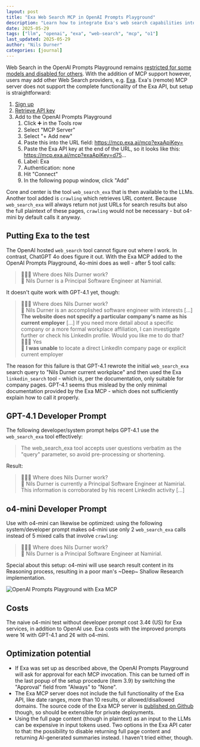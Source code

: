 ```yaml
---
layout: post
title: "Exa Web Search MCP in OpenAI Prompts Playground"
description: "Learn how to integrate Exa's web search capabilities into OpenAI Prompts Playground using MCP, including setup instructions, cost analysis, and optimization tips for GPT-4.1 and o4-mini models."
date: 2025-05-29
tags: ["llm", "openai", "exa", "web-search", "mcp", "o1"]
last_updated: 2025-05-29
author: "Nils Durner"
categories: [journal]
---
```


Web Search in the OpenAI Prompts Playground remains [restricted for some models and disabled for others](web-search_o3). With the addition of MCP support however, users may add other Web Search providers, e.g. [Exa](https://exa.ai). Exa's (remote) MCP server does not support the complete functionality of the Exa API, but setup is straightforward:
1. [Sign up](https://dashboard.exa.ai/)
2. [Retrieve API key](https://dashboard.exa.ai/api-keys)
3. Add to the OpenAI Prompts Playground
    1. Click ➕ in the Tools row
    2. Select "MCP Server"
    3. Select "+ Add new"
    4. Paste this into the URL field: https://mcp.exa.ai/mcp?exaApiKey=
    5. Paste the Exa API key at the end of the URL, so it looks like this: https://mcp.exa.ai/mcp?exaApiKey=d75...
    6. Label: Exa
    7. Authentication: none
    8. Hit "Connect"
    9. In the following popup window, click "Add"

Core and center is the tool `web_search_exa` that is then available to the LLMs. Another tool added is `crawling` which retrieves URL content. Because `web_search_exa` will always return not just URLs for search results but also the full plaintext of these pages, `crawling` would not be necessary - but o4-mini by default calls it anyway.

## Putting Exa to the test
The OpenAI hosted `web_search` tool cannot figure out where I work. In contrast, ChatGPT 4o does figure it out. With the Exa MCP added to the OpenAI Prompts Playground, 4o-mini does as well - after 5 tool calls:  
> 🧔🏻‍♂️ Where does Nils Durner work?  
🤖 Nils Durner is a Principal Software Engineer at Namirial.

It doesn't quite work with GPT-4.1 yet, though:
> 🧔🏻‍♂️ Where does Nils Durner work?  
🤖 Nils Durner is an accomplished software engineer with interests [...] **The website does not specify a particular company's name as his current employer** [...] If you need more detail about a specific company or a more formal workplace affiliation, I can investigate further or check his LinkedIn profile. Would you like me to do that?  
🧔🏻‍♂️ Yes  
🤖 **I was unable** to locate a direct LinkedIn company page or explicit current employer

The reason for this failure is that GPT-4.1 rewrote the initial `web_search_exa` search query to "Nils Durner current workplace" and then used the Exa `linkedin_search` tool - which is, per the documentation, only suitable for company pages. GPT-4.1 seems thus mislead by the only minimal documentation provided by the Exa MCP - which does not sufficiently explain how to call it properly.

## GPT-4.1 Developer Prompt
The following developer/system prompt helps GPT-4.1 use the `web_search_exa` tool effectively:
> The web_search_exa tool accepts user questions verbatim as the \"query\" parameter, so avoid pre-processing or shortening.

Result:
> 🧔🏻‍♂️ Where does Nils Durner work?  
🤖 Nils Durner is currently a Principal Software Engineer at Namirial. This information is corroborated by his recent LinkedIn activity [...]

## o4-mini Developer Prompt
Use with o4-mini can likewise be optimized: using the following system/developer prompt makes o4-mini use only 2 `web_search_exa` calls instead of 5 mixed calls that involve `crawling`:
> 🧔🏻‍♂️ Where does Nils Durner work?  
🤖 Nils Durner is a Principal Software Engineer at Namirial.

Special about this setup: o4-mini will use search result content in its Reasoning process, resulting in a poor man's ~Deep~ Shallow Research implementation.

![OpenAI Prompts Playground with Exa MCP](assets/img/exa-mcp-openai-playground)

## Costs
The naive o4-mini test without developer prompt cost 3.4¢ (US) for Exa services, in addition to OpenAI use. Exa costs with the improved prompts were 1¢ with GPT-4.1 and 2¢ with o4-mini.

## Optimization potential
* If Exa was set up as described above, the OpenAI Prompts Playground will ask for approval for each MCP invocation. This can be turned off in the last popup of the setup procedure (item 3.9) by switching the "Approval" field from "Always" to "None".
* The Exa MCP server does not include the full functionality of the Exa API, like date ranges, more than 10 results, or allowed/disallowed domains. The source code of the Exa MCP server is [published on Github](https://github.com/exa-labs/exa-mcp-server/) though, so should be extensible for private deployments.
* Using the full page content (though in plaintext) as an input to the LLMs can be expensive in input tokens used. Two options in the Exa API cater to that: the possibility to disable returning full page content and returning AI-generated summaries instead. I haven't tried either, though.
